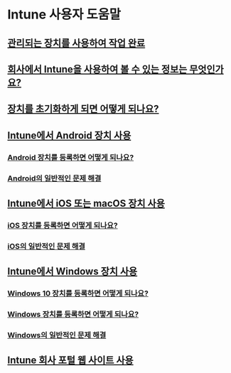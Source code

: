 # Intune 사용자 도움말
## [관리되는 장치를 사용하여 작업 완료](use-managed-devices-to-get-work-done.md)
## [회사에서 Intune을 사용하여 볼 수 있는 정보는 무엇인가요?](what-info-can-your-company-see-when-you-enroll-your-device-in-intune.md)
## [장치를 초기화하게 되면 어떻게 되나요?](what-happens-if-you-reset-your-device-cpwebsite.md)
## [Intune에서 Android 장치 사용](using-your-android-device-with-intune.md)
### [Android 장치를 등록하면 어떻게 되나요?](what-happens-if-you-install-the-company-portal-app-and-enroll-your-device-in-intune-android.md)
### [Android의 일반적인 문제 해결](troubleshoot-your-device-android.md)
## [Intune에서 iOS 또는 macOS 장치 사용](using-your-iOS-or-macOS-device-with-intune.md)
### [iOS 장치를 등록하면 어떻게 되나요?](what-happens-if-you-install-the-company-portal-app-and-enroll-your-device-in-intune-ios.md)
### [iOS의 일반적인 문제 해결](troubleshoot-your-device-iOS.md)
## [Intune에서 Windows 장치 사용](using-your-windows-device-with-intune.md)
### [Windows 10 장치를 등록하면 어떻게 되나요?](what-happens-if-you-install-the-company-portal-app-and-enroll-your-device-in-intune-windows10.md)
### [Windows 장치를 등록하면 어떻게 되나요?](what-happens-if-you-install-the-company-portal-app-and-enroll-your-device-in-intune-windows.md)
### [Windows의 일반적인 문제 해결](troubleshoot-your-device-windows.md)
## [Intune 회사 포털 웹 사이트 사용](using-the-intune-company-portal-website.md)
